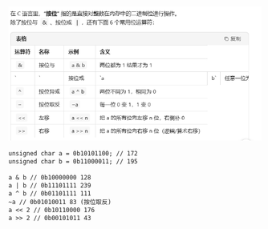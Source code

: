 ![](/notes/408/images-1/2025-07-31-22-05-54.png)

```
unsigned char a = 0b10101100; // 172
unsigned char b = 0b11000011; // 195

a & b // 0b10000000 128
a | b // 0b11101111 239
a ^ b // 0b01101111 111
~a // 0b01010011 83 (按位取反)
a << 2 // 0b10110000 176
a >> 2 // 0b00101011 43
```
